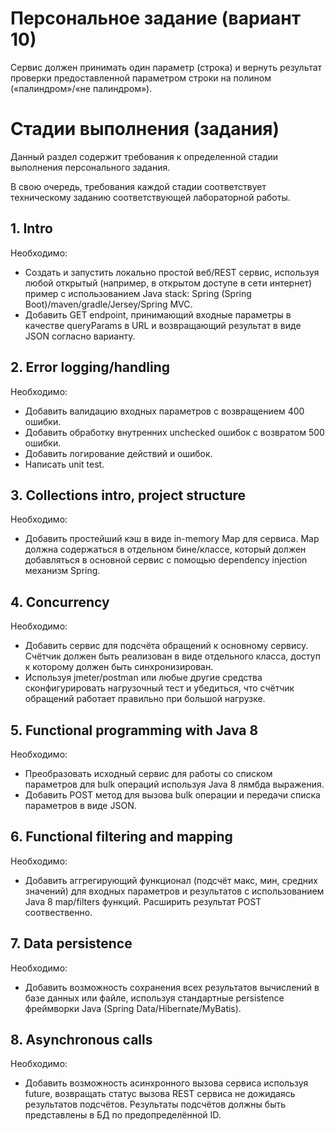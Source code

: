 # Персональное задание (вариант 10)

Сервис должен принимать один параметр (строка) и вернуть результат проверки предоставленной параметром строки на полином («палиндром»/«не палиндром»).

# Стадии выполнения (задания)

Данный раздел содержит требования к определенной стадии выполнения персонального задания.

В свою очередь, требования каждой стадии соответствует техническому заданию соответствующей лабораторной работы.

## 1. Intro
Необходимо:
- Создать и запустить локально простой веб/REST сервис, используя любой открытый (например, в открытом доступе в сети  интернет) пример с использованием Java stack: Spring (Spring Boot)/maven/gradle/Jersey/Spring MVC.
- Добавить GET endpoint, принимающий входные параметры в качестве queryParams в URL и возвращающий результат в виде JSON согласно варианту.

## 2. Error logging/handling
Необходимо:
- Добавить валидацию входных параметров с возвращением 400 ошибки.
- Добавить обработку внутренних unchecked ошибок с возвратом 500 ошибки.
- Добавить логирование действий и ошибок.
- Написать unit test.

## 3. Collections intro, project structure
Необходимо:
- Добавить простейший кэш в виде in-memory Map для сервиса. Map должна содержаться в отдельном бине/классе, который должен добавляться в основной сервис с помощью dependency injection механизм Spring.

## 4. Concurrency
Необходимо:
- Добавить сервис для подсчёта обращений к основному сервису. Счётчик должен быть реализован в виде отдельного класса, доступ к которому должен быть синхронизирован.
- Используя jmeter/postman или любые другие средства сконфигурировать нагрузочный тест и убедиться, что счётчик обращений работает правильно при большой нагрузке.

## 5. Functional programming with Java 8
Необходимо:
- Преобразовать исходный сервис для работы со списком параметров для bulk операций используя Java 8 лямбда выражения.
- Добавить POST метод для вызова bulk операции и передачи списка параметров в виде JSON.

## 6. Functional filtering and mapping
Необходимо:
- Добавить аггрегирующий функционал (подсчёт макс, мин, средних значений) для входных параметров и результатов с использованием Java 8 map/filters функций. Расширить результат POST соотвественно.

## 7. Data persistence
Необходимо:
- Добавить возможность сохранения всех результатов вычислений в базе данных или файле, используя стандартные persistence фреймворки Java (Spring Data/Hibernate/MyBatis).

## 8. Asynchronous calls
Необходимо:
- Добавить возможность асинхронного вызова сервиса используя future, возвращать статус вызова REST сервиса не дожидаясь результатов подсчётов. Результаты подсчётов должны быть представлены в БД по предопределённой ID.
